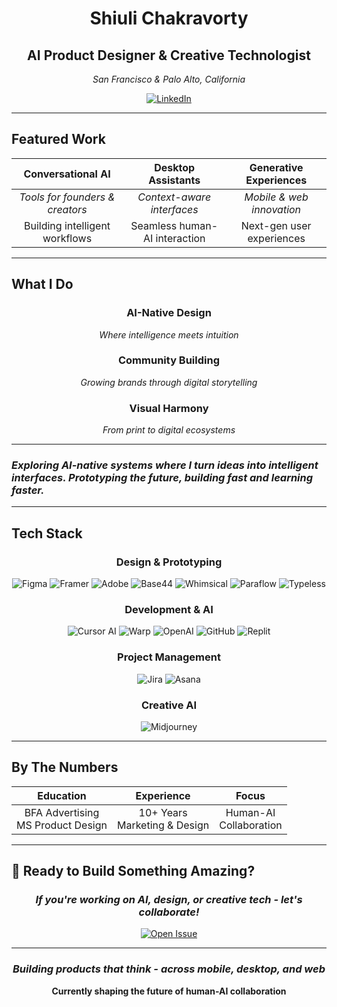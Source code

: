 <div align="center">

# Shiuli Chakravorty

## AI Product Designer & Creative Technologist

*San Francisco & Palo Alto, California*

[![LinkedIn](https://img.shields.io/badge/LinkedIn-Connect-0077B5?style=for-the-badge&logo=linkedin&logoColor=white)](https://www.linkedin.com/in/shiuli-chakravorty)

---

</div>

## Featured Work

<div align="center">

| **Conversational AI** | **Desktop Assistants** | **Generative Experiences** |
|:---:|:---:|:---:|
| *Tools for founders & creators* | *Context-aware interfaces* | *Mobile & web innovation* |
| Building intelligent workflows | Seamless human-AI interaction | Next-gen user experiences |

</div>

---

## What I Do

<div align="center">

### **AI-Native Design**
*Where intelligence meets intuition*

### **Community Building** 
*Growing brands through digital storytelling*

### **Visual Harmony**
*From print to digital ecosystems*

</div>

---

### *Exploring AI-native systems where I turn ideas into intelligent interfaces. Prototyping the future, building fast and learning faster.*

---

## Tech Stack

<div align="center">

### **Design & Prototyping**
![Figma](https://img.shields.io/badge/Figma-F24E1E?style=flat-square&logo=figma&logoColor=white)
![Framer](https://img.shields.io/badge/Framer-0055FF?style=flat-square&logo=framer&logoColor=white)
![Adobe](https://img.shields.io/badge/Adobe-FF0000?style=flat-square&logo=adobe&logoColor=white)
![Base44](https://img.shields.io/badge/Base44-6c5ce7?style=flat-square&logo=base44&logoColor=white)
![Whimsical](https://img.shields.io/badge/Whimsical-FF6B6B?style=flat-square&logo=whimsical&logoColor=white)
![Paraflow](https://img.shields.io/badge/Paraflow-8b5cf6?style=flat-square&logo=paraflow&logoColor=white)
![Typeless](https://img.shields.io/badge/Typeless-4a5568?style=flat-square&logo=typeless&logoColor=white)

### **Development & AI**
![Cursor AI](https://img.shields.io/badge/Cursor_AI-000000?style=flat-square&logo=cursor&logoColor=white)
![Warp](https://img.shields.io/badge/Warp-000000?style=flat-square&logo=warp&logoColor=white)
![OpenAI](https://img.shields.io/badge/OpenAI-412991?style=flat-square&logo=openai&logoColor=white)
![GitHub](https://img.shields.io/badge/GitHub-181717?style=flat-square&logo=github&logoColor=white)
![Replit](https://img.shields.io/badge/Replit-667881?style=flat-square&logo=replit&logoColor=white)

### **Project Management**
![Jira](https://img.shields.io/badge/Jira-0052CC?style=flat-square&logo=jira&logoColor=white)
![Asana](https://img.shields.io/badge/Asana-F06A6A?style=flat-square&logo=asana&logoColor=white)

### **Creative AI**
![Midjourney](https://img.shields.io/badge/Midjourney-000000?style=flat-square&logo=midjourney&logoColor=white)

</div>

---

## By The Numbers

<div align="center">

| **Education** | **Experience** | **Focus** |
|:---:|:---:|:---:|
| BFA Advertising<br/>MS Product Design | 10+ Years<br/>Marketing & Design | Human-AI<br/>Collaboration |

</div>

---

## 🤝 Ready to Build Something Amazing?

<div align="center">

### *If you're working on AI, design, or creative tech - let's collaborate!*

[![Open Issue](https://img.shields.io/badge/Open%20Issue-Start%20Conversation-6c5ce7?style=for-the-badge&logo=github&logoColor=white)](https://github.com/shiuli/meet-shiuli/issues/new)

---

### *Building products that think - across mobile, desktop, and web*

**Currently shaping the future of human-AI collaboration**

</div>
